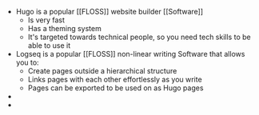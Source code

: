 - Hugo is a popular [[FLOSS]] website builder [[Software]]
	- Is very fast
	- Has a theming system
	- It's targeted towards technical people, so you need tech skills to be able to use it
- Logseq is a popular [[FLOSS]] non-linear writing Software that allows you to:
	- Create pages outside a hierarchical structure
	- Links pages with each other effortlessly as you write
	- Pages can be exported to be used on as Hugo pages
-
-